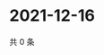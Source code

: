 # 2021-12-16

共 0 条

<!-- BEGIN WEIBO -->
<!-- 最后更新时间 Thu Dec 16 2021 15:09:21 GMT+0800 (China Standard Time) -->

<!-- END WEIBO -->

